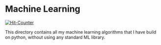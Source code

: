 # Machine Learning

[![Hit-Counter](http://hits.dwyl.io/aviral36/DataScience_Projects/tree/master/Machine%20Learning.svg)](http://hits.dwyl.io/aviral36/DataScience_Projects/tree/master/Machine%20Learning) 

This directory contains all my machine learning algorithms that I have build on python, without using any standard ML library.
